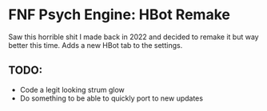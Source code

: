 # FNF Psych Engine: HBot Remake

Saw this horrible shit I made back in 2022 and decided to remake it but way better this time.
Adds a new HBot tab to the settings.

## TODO:
- Code a legit looking strum glow
- Do something to be able to quickly port to new updates

